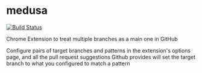 medusa
=====
[![Build Status](https://travis-ci.org/comandrei/medusa.png)](https://travis-ci.org/comandrei/medusa)

Chrome Extension to treat multiple branches as a main one in GitHub


Configure pairs of target branches and patterns in the extension's options page, and all the pull request suggestions Github provides will set the target branch to what you configured to match a pattern
